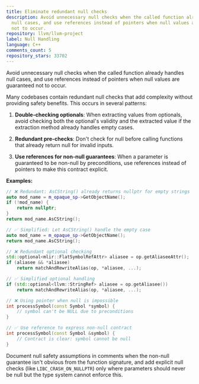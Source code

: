 ```yaml
---
title: Eliminate redundant null checks
description: Avoid unnecessary null checks when the called function already handles
  null cases, and use references instead of pointers when null values are guaranteed
  not to occur.
repository: llvm/llvm-project
label: Null Handling
language: C++
comments_count: 5
repository_stars: 33702
---
```


Avoid unnecessary null checks when the called function already handles null cases, and use references instead of pointers when null values are guaranteed not to occur.

Many codebases contain redundant null checks that add complexity without providing safety benefits. This occurs in several patterns:

1. **Double-checking optionals**: When extracting values from optionals, avoid checking both the optional's validity and the extracted value if the extraction method already handles empty cases.

2. **Redundant pre-checks**: Don't check for null before calling functions that already return null for invalid inputs.

3. **Use references for non-null guarantees**: When a parameter is guaranteed to be non-null by preconditions, use references instead of pointers to make this contract explicit.

**Examples:**

```cpp
// ❌ Redundant: AsCString() already returns nullptr for empty strings
auto mod_name = m_opaque_sp->GetObjectName();
if (!mod_name) {
    return nullptr;
}
return mod_name.AsCString();

// ✅ Simplified: Let AsCString() handle the empty case
auto mod_name = m_opaque_sp->GetObjectName();
return mod_name.AsCString();

// ❌ Redundant optional checking
std::optional<mlir::FlatSymbolRefAttr> aliasee = op.getAliaseeAttr();
if (aliasee && *aliasee)
    return matchAndRewriteAlias(op, *aliasee, ...);

// ✅ Simplified optional handling
if (std::optional<llvm::StringRef> aliasee = op.getAliasee())
    return matchAndRewriteAlias(op, *aliasee, ...);

// ❌ Using pointer when null is impossible
int processSymbol(const Symbol *symbol) {
    // symbol can't be NULL due to preconditions
}

// ✅ Use reference to express non-null contract
int processSymbol(const Symbol &symbol) {
    // Contract is clear: symbol cannot be null
}
```

Document null safety assumptions in comments when the non-null guarantee isn't obvious from the function signature, and add explicit null checks (like `LIBC_CRASH_ON_NULLPTR`) only where parameters should never be null but the type system cannot enforce this.